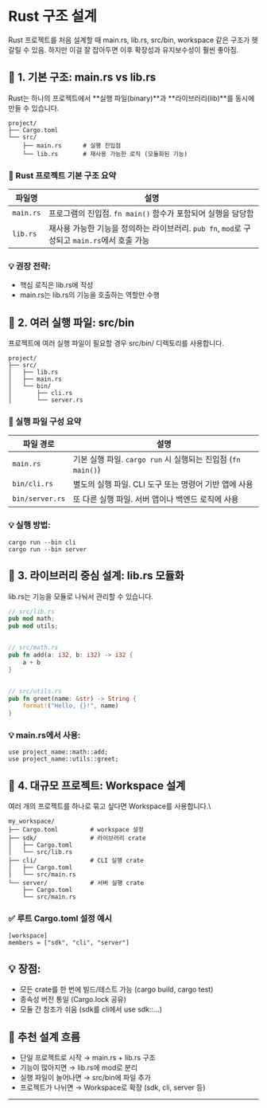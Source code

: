 # Rust 구조 설계
Rust 프로젝트를 처음 설계할 때 main.rs, lib.rs, src/bin, workspace 같은 구조가 헷갈릴 수 있음.
하지만 이걸 잘 잡아두면 이후 확장성과 유지보수성이 훨씬 좋아짐.

## 🧱 1. 기본 구조: main.rs vs lib.rs
Rust는 하나의 프로젝트에서 **실행 파일(binary)**과 **라이브러리(lib)**를 동시에 만들 수 있습니다.
```
project/
├── Cargo.toml
└── src/
    ├── main.rs      # 실행 진입점
    └── lib.rs       # 재사용 가능한 로직 (모듈화된 기능)
```

### 🧱 Rust 프로젝트 기본 구조 요약
| 파일명     | 설명                                                   |
|------------|--------------------------------------------------------|
| `main.rs`  | 프로그램의 진입점. `fn main()` 함수가 포함되어 실행을 담당함     |
| `lib.rs`   | 재사용 가능한 기능을 정의하는 라이브러리. `pub fn`, `mod`로 구성되고 `main.rs`에서 호출 가능 |

### 💡 권장 전략:
- 핵심 로직은 lib.rs에 작성
- main.rs는 lib.rs의 기능을 호출하는 역할만 수행

## 🧩 2. 여러 실행 파일: src/bin
프로젝트에 여러 실행 파일이 필요할 경우 src/bin/ 디렉토리를 사용합니다.
```
project/
├── src/
│   ├── lib.rs
│   ├── main.rs
│   └── bin/
│       ├── cli.rs
│       └── server.rs
```

### 🚀 실행 파일 구성 요약
| 파일 경로         | 설명                                                   |
|-------------------|--------------------------------------------------------|
| `main.rs`         | 기본 실행 파일. `cargo run` 시 실행되는 진입점 (`fn main()`) |
| `bin/cli.rs`      | 별도의 실행 파일. CLI 도구 또는 명령어 기반 앱에 사용         |
| `bin/server.rs`   | 또 다른 실행 파일. 서버 앱이나 백엔드 로직에 사용             |


### 💡 실행 방법:
```
cargo run --bin cli
cargo run --bin server
```

## 🧰 3. 라이브러리 중심 설계: lib.rs 모듈화
lib.rs는 기능을 모듈로 나눠서 관리할 수 있습니다.
```rust
// src/lib.rs
pub mod math;
pub mod utils;


// src/math.rs
pub fn add(a: i32, b: i32) -> i32 {
    a + b
}


// src/utils.rs
pub fn greet(name: &str) -> String {
    format!("Hello, {}!", name)
}
```

### 💡 main.rs에서 사용:
```
use project_name::math::add;
use project_name::utils::greet;
```


## 🧭 4. 대규모 프로젝트: Workspace 설계
여러 개의 프로젝트를 하나로 묶고 싶다면 Workspace를 사용합니다.\
```
my_workspace/
├── Cargo.toml         # workspace 설정
├── sdk/               # 라이브러리 crate
│   ├── Cargo.toml
│   └── src/lib.rs
├── cli/               # CLI 실행 crate
│   ├── Cargo.toml
│   └── src/main.rs
└── server/            # 서버 실행 crate
    ├── Cargo.toml
    └── src/main.rs
```

### ✅ 루트 Cargo.toml 설정 예시
```
[workspace]
members = ["sdk", "cli", "server"]

```

## 💡 장점:
- 모든 crate를 한 번에 빌드/테스트 가능 (cargo build, cargo test)
- 종속성 버전 통일 (Cargo.lock 공유)
- 모듈 간 참조가 쉬움 (sdk를 cli에서 use sdk::...)

## 🧠 추천 설계 흐름 
- 단일 프로젝트로 시작 → main.rs + lib.rs 구조
- 기능이 많아지면 → lib.rs에 mod로 분리
- 실행 파일이 늘어나면 → src/bin에 파일 추가
- 프로젝트가 나뉘면 → Workspace로 확장 (sdk, cli, server 등)

---



